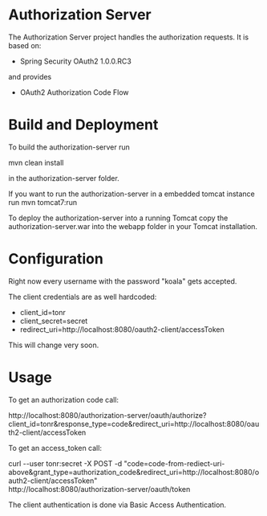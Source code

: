 Authorization Server
=====

The Authorization Server project handles the authorization requests. It is based on:

* Spring Security OAuth2 1.0.0.RC3

and provides

* OAuth2 Authorization Code Flow

Build and Deployment
===

To build the authorization-server run

 mvn clean install

in the authorization-server folder.

If you want to run the authorization-server in a embedded tomcat instance run
 mvn tomcat7:run

To deploy the authorization-server into a running Tomcat copy the
 authorization-server.war
into the webapp folder in your Tomcat installation.

Configuration
==

Right now every username with the password "koala" gets accepted.

The client credentials are as well hardcoded:
 * client_id=tonr
 * client_secret=secret
 * redirect_uri=http://localhost:8080/oauth2-client/accessToken

This will change very soon.

Usage
===

To get an authorization code call:

 http://localhost:8080/authorization-server/oauth/authorize?client_id=tonr&response_type=code&redirect_uri=http://localhost:8080/oauth2-client/accessToken

To get an access_token call:

 curl --user tonr:secret -X POST -d "code=code-from-rediect-uri-above&grant_type=authorization_code&redirect_uri=http://localhost:8080/oauth2-client/accessToken" \
 http://localhost:8080/authorization-server/oauth/token

The client authentication is done via Basic Access Authentication.

